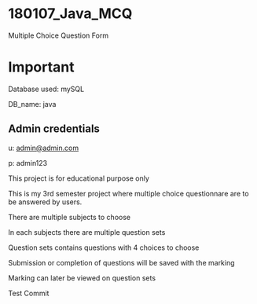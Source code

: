 # 180107_Java_MCQ
Multiple Choice Question Form

# Important
Database used: mySQL

DB_name: java

## Admin credentials
u: admin@admin.com

p: admin123


This project is for educational purpose only

This is my 3rd semester project where multiple choice questionnare are to be answered by users.

There are multiple subjects to choose

In each subjects there are multiple question sets

Question sets contains questions with 4 choices to choose

Submission or completion of questions will be saved with the marking

Marking can later be viewed on question sets

Test Commit